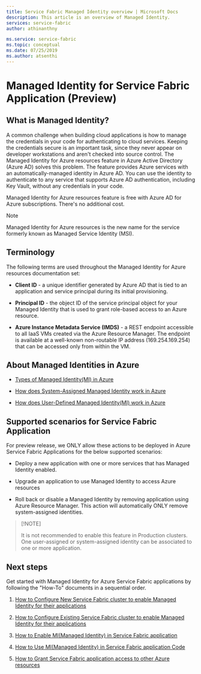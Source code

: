 ```yaml
---
title: Service Fabric Managed Identity overview | Microsoft Docs
description: This article is an overview of Managed Identity.
services: service-fabric
author: athinanthny 

ms.service: service-fabric
ms.topic: conceptual 
ms.date: 07/25/2019
ms.author: atsenthi 
---
```


# Managed Identity for Service Fabric Application (Preview)

## What is Managed Identity?

A common challenge when building cloud applications is how to manage the credentials in your code for authenticating to cloud services. Keeping the credentials secure is an important task, since they never appear on developer workstations and aren't checked into source control. The Managed Identity for Azure resources feature in Azure Active Directory (Azure AD) solves this problem. The feature provides Azure services with an automatically-managed identity in Azure AD. You can use the identity to authenticate to any service that supports Azure AD authentication, including Key Vault, without any credentials in your code.

Managed Identity for Azure resources feature is free with Azure AD for Azure subscriptions. There's no additional cost.

> [!NOTE]
> Managed Identity for Azure resources is the new name for the service formerly known as Managed Service Identity (MSI).

## Terminology

The following terms are used throughout the Managed Identity for Azure resources documentation set:

- **Client ID** - a unique identifier generated by Azure AD that is tied to an application and service principal during its initial provisioning.

- **Principal ID** - the object ID of the service principal object for your Managed Identity that is used to grant role-based access to an Azure resource.

- **Azure Instance Metadata Service (IMDS)** - a REST endpoint accessible to all IaaS VMs created via the Azure Resource Manager. The endpoint is available at a well-known non-routable IP address (169.254.169.254) that can be accessed only from within the VM.

## About Managed Identities in Azure

- [Types of Managed Identity(MI) in Azure](https://docs.microsoft.com/azure/active-directory/managed-identities-azure-resources/overview#how-does-the-managed-identities-for-azure-resources-work)

- [How does System-Assigned Managed Identity work in Azure](https://docs.microsoft.com/azure/active-directory/managed-identities-azure-resources/overview#how-a-system-assigned-managed-identity-works-with-an-azure-vm)

- [How does User-Defined Managed Identity(MI) work in Azure](https://docs.microsoft.com/azure/active-directory/managed-identities-azure-resources/overview#how-a-user-assigned-managed-identity-works-with-an-azure-vm)


## Supported scenarios for Service Fabric Application

For preview release, we ONLY allow these actions to be deployed in Azure Service Fabric Applications for the below supported scenarios:

   - Deploy a new application with one or more services that has Managed Identity enabled.

   - Upgrade an application to use Managed Identity to access Azure resources 

   - Roll back or disable a Managed Identity by removing application using Azure Resource Manager. This action will automatically ONLY remove system-assigned identities.
>
> [!NOTE]
>
>  It is not recommended to enable this feature in Production clusters. One user-assigned or system-assigned identity can be associated to one or more application.

## Next steps

Get started with Managed Identity for Azure Service Fabric applications by following the "How-To" documents in a sequential order.

1. [How to Configure New Service Fabric cluster to enable Managed Identity for their applications](configure-new-azure-service-fabric-enable-managed-identity.md)

2. [How to Configure Existing Service Fabric cluster to enable Managed Identity for their applications](configure-existing-cluster-enable-managed-identity-token-service.md)

3. [How to Enable MI(Managed Identity) in Service Fabric application ](how-to-deploy-service-fabric-application-managed-identity.md)

4. [How to Use MI(Managed Identity) in Service Fabric application Code ](how-to-managed-identity-service-fabric-app-code.md)

5. [How to Grant Service Fabric application access to other Azure resources](how-to-grant-access-other-resources.md)
